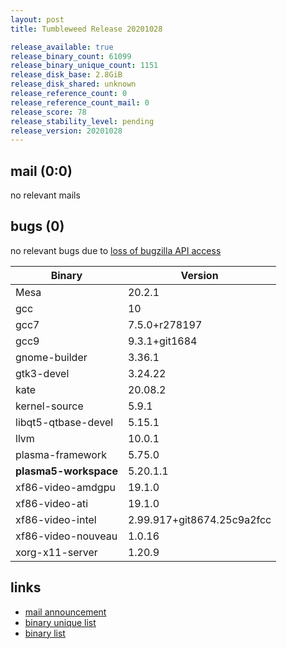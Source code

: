 ```yaml
---
layout: post
title: Tumbleweed Release 20201028

release_available: true
release_binary_count: 61099
release_binary_unique_count: 1151
release_disk_base: 2.8GiB
release_disk_shared: unknown
release_reference_count: 0
release_reference_count_mail: 0
release_score: 78
release_stability_level: pending
release_version: 20201028
---
```


## mail (0:0)

no relevant mails

## bugs (0)

<!--more-->

no relevant bugs due to [loss of bugzilla API access](https://bugzilla.opensuse.org/show_bug.cgi?id=1157722)

Binary | Version
--- | ---
Mesa | 20.2.1
gcc | 10
gcc7 | 7.5.0+r278197
gcc9 | 9.3.1+git1684
gnome-builder | 3.36.1
gtk3-devel | 3.24.22
kate | 20.08.2
kernel-source | 5.9.1
libqt5-qtbase-devel | 5.15.1
llvm | 10.0.1
plasma-framework | 5.75.0
**plasma5-workspace** | 5.20.1.1
xf86-video-amdgpu | 19.1.0
xf86-video-ati | 19.1.0
xf86-video-intel | 2.99.917+git8674.25c9a2fcc
xf86-video-nouveau | 1.0.16
xorg-x11-server | 1.20.9

## links

- [mail announcement](https://lists.opensuse.org/opensuse-factory/2020-10/msg00327.html)
- [binary unique list](http://download.opensuse.org/history/20201028/rpm.unique.list)
- [binary list](http://download.opensuse.org/history/20201028/rpm.list)
